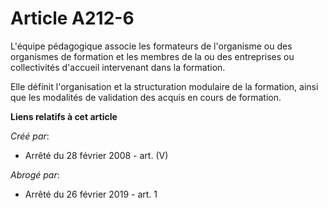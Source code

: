 # Article A212-6

L'équipe pédagogique associe les formateurs de l'organisme ou des organismes de formation et les membres de la ou des
entreprises ou collectivités d'accueil intervenant dans la formation.

Elle définit l'organisation et la structuration modulaire de la formation, ainsi que les modalités de validation des acquis
en cours de formation.

**Liens relatifs à cet article**

_Créé par_:

  - Arrêté du 28 février 2008 - art. (V)

_Abrogé par_:

  - Arrêté du 26 février 2019 - art. 1
